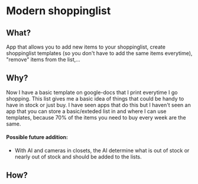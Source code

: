 # Modern shoppinglist
## What?
App that allows you to add new items to your shoppinglist, create shoppinglist templates (so you don't have to add the same items everytime), "remove" items from the list,...
## Why?
Now I have a basic template on google-docs that I print everytime I go shopping. This list gives me a basic idea of things that could be handy to have in stock or just buy.
I have seen apps that do this but I haven't seen an app that you can store a basic/exteded list in and where I can use templates, because 70% of the items you need to buy every week are the same. 
#### Possible future addition:
- With AI and cameras in closets, the AI determine what is out of stock or nearly out of stock and should be added to the lists.
## How?